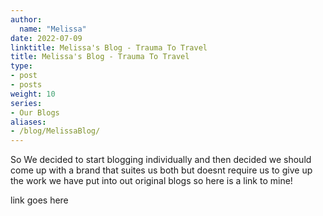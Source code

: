 ```yaml
---
author:
  name: "Melissa"
date: 2022-07-09
linktitle: Melissa's Blog - Trauma To Travel
title: Melissa's Blog - Trauma To Travel
type:
- post
- posts
weight: 10
series:
- Our Blogs
aliases:
- /blog/MelissaBlog/
---
```


So We decided to start blogging individually and then decided we should come up with a brand that suites us both but doesnt require us to give up the work we have put into out original blogs so here is a link to mine!

link goes here